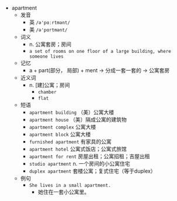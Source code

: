 - apartment
  - 发音
    - 英 `/ə'pɑːrtmənt/`
    - 美 `/ə'pɑrtmənt/`
  - 词义
    - n. 公寓套房；房间
    - `a set of rooms on one floor of a large building, where someone lives`
  - 记忆
    - a + part(部分， 局部) + ment → 分成一套一套的 → 公寓套房
  - 近义词
    - n. [建]公寓；房间
      - `chamber`
      - `flat`
  - 短语
    - `apartment building` （美）公寓大楼 
    - `apartment house` （美）隔成公寓的建筑物 
    - `apartment complex` 公寓大楼 
    - `apartment block` 公寓大楼 
    - `furnished apartment` 有家具的公寓 
    - `apartment hotel` 公寓式饭店；公寓式旅馆 
    - `apartment for rent` 房屋出租；公寓招租；吉屋出租 
    - `studio apartment` n. 一个房间的小公寓住宅 
    - `duplex apartment` 套楼公寓；复式住宅（等于duplex） 
  - 例句
    - `She lives in a small apartment.`
      - 她住在一套小公寓里。

